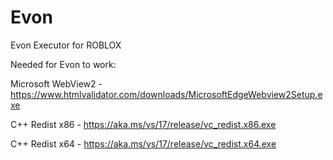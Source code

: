 # Evon
Evon Executor for ROBLOX

Needed for Evon to work:



Microsoft WebView2 - https://www.htmlvalidator.com/downloads/MicrosoftEdgeWebview2Setup.exe

C++ Redist x86 - https://aka.ms/vs/17/release/vc_redist.x86.exe

C++ Redist x64 - https://aka.ms/vs/17/release/vc_redist.x64.exe
